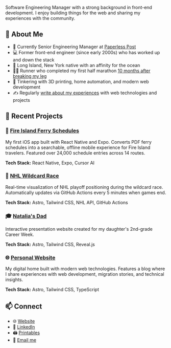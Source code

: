 Software Engineering Manager with a strong background in front-end development. I enjoy building things for the web and sharing my experiences with the community.

## 🧰 About Me

- 🏢 Currently Senior Engineering Manager at [Paperless Post](https://www.paperlesspost.com/)
- 💻 Former front-end engineer (since early 2000s) who has worked up and down the stack
- 🌊 Long Island, New York native with an affinity for the ocean
- 🏃‍♂️ Runner who completed my first half marathon [10 months after breaking my leg](https://johnzanussi.com/posts/suffolk-half-marathon-2023)
- 🔧 Tinkering with 3D printing, home automation, and modern web development
- ✍️ Regularly [write about my experiences](https://johnzanussi.com/posts/) with web technologies and projects

## 🚀 Recent Projects

### 📱 [Fire Island Ferry Schedules](https://fireislandferryschedules.com/)
My first iOS app built with React Native and Expo. Converts PDF ferry schedules into a searchable, offline mobile experience for Fire Island travelers. Featured over 24,000 schedule entries across 14 routes.

**Tech Stack:** React Native, Expo, Cursor AI

### 🏒 [NHL Wildcard Race](https://nhl-wildcard-races.vercel.app/)
Real-time visualization of NHL playoff positioning during the wildcard race. Automatically updates via GitHub Actions every 5 minutes when games end.

**Tech Stack:** Astro, Tailwind CSS, NHL API, GitHub Actions

### 🎓 [Natalia's Dad](https://natalias-dad.vercel.app/)
Interactive presentation website created for my daughter's 2nd-grade Career Week.

**Tech Stack:** Astro, Tailwind CSS, Reveal.js

### 🌐 [Personal Website](https://johnzanussi.com/)
My digital home built with modern web technologies. Features a blog where I share experiences with web development, migration stories, and technical insights.

**Tech Stack:** Astro, Tailwind CSS, TypeScript

## 📫 Connect

- 🌐 [Website](https://johnzanussi.com/)
- 🔗 [LinkedIn](https://www.linkedin.com/in/john-zanussi/)
- 🖨️ [Printables](https://www.printables.com/@johnzanussi)
- 📧 [Email me](mailto:john@johnzanussi.com)
